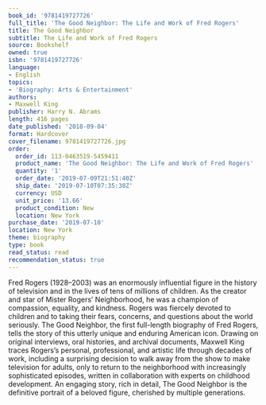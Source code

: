 ```yaml
---
book_id: '9781419727726'
full_title: 'The Good Neighbor: The Life and Work of Fred Rogers'
title: The Good Neighbor
subtitle: The Life and Work of Fred Rogers
source: Bookshelf
owned: true
isbn: '9781419727726'
language:
- English
topics:
- 'Biography: Arts & Entertainment'
authors:
- Maxwell King
publisher: Harry N. Abrams
length: 416 pages
date_published: '2018-09-04'
format: Hardcover
cover_filename: 9781419727726.jpg
order:
  order_id: 113-0463519-5459411
  product_name: 'The Good Neighbor: The Life and Work of Fred Rogers'
  quantity: '1'
  order_date: '2019-07-09T21:51:40Z'
  ship_date: '2019-07-10T07:35:30Z'
  currency: USD
  unit_price: '13.66'
  product_condition: New
  location: New York
purchase_date: '2019-07-10'
location: New York
theme: biography
type: book
read_status: read
recommendation_status: true
---
```

Fred Rogers (1928–2003) was an enormously influential figure in the history of television and in the lives of tens of millions of children. As the creator and star of Mister Rogers’ Neighborhood, he was a champion of compassion, equality, and kindness. Rogers was fiercely devoted to children and to taking their fears, concerns, and questions about the world seriously.
The Good Neighbor, the first full-length biography of Fred Rogers, tells the story of this utterly unique and enduring American icon. Drawing on original interviews, oral histories, and archival documents, Maxwell King traces Rogers’s personal, professional, and artistic life through decades of work, including a surprising decision to walk away from the show to make television for adults, only to return to the neighborhood with increasingly sophisticated episodes, written in collaboration with experts on childhood development. An engaging story, rich in detail, The Good Neighbor is the definitive portrait of a beloved figure, cherished by multiple generations.
